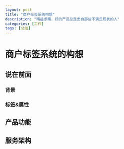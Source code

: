 ```yaml
---
layout: post
title: "商户标签系统构想"
description: "精益求精，好的产品总是出自那些不满足现状的人"
categories: [工作]
tags: [总结]
---
```


# 商户标签系统的构想

## 说在前面

### 背景



### 标签&属性

## 产品功能

## 服务架构
